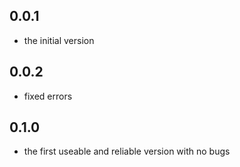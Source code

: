 ## 0.0.1

* the initial version

## 0.0.2

* fixed errors

## 0.1.0

* the first useable and reliable version with no bugs
